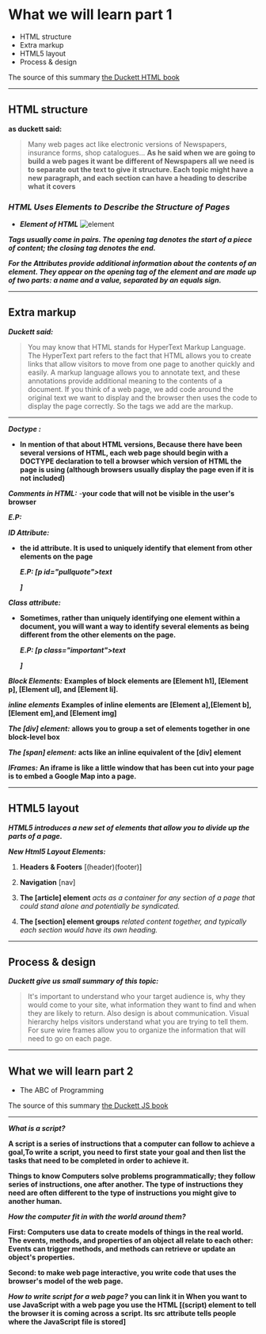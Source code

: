 # What we will learn part 1

- HTML structure
- Extra markup
- HTML5 layout
- Process & design

The source of this summary [the Duckett HTML book](https://wtf.tw/ref/duckett.pdf)

___________________________________

## HTML structure

**as duckett said:**
>Many web pages act like electronic versions of Newspapers,
insurance forms, shop catalogues...
**As he said when we are going to build a web pages it want be different of Newspapers all we need is to separate out the text to give it structure. Each topic might have a new paragraph, and each section can have a heading to describe what it covers**

### ***HTML Uses Elements to Describe the Structure of Pages***

- ***Element of HTML***
   ![element](https://www.codeinbook.com/images/element-and-tag-graphics.png )

***Tags usually come in pairs. The opening tag denotes the start of a piece of content; the closing tag denotes the end.***

 ***For the Attributes provide additional information about the contents of an element. They appear on the opening tag of the element and are made up of two parts: a name and a value, separated by an equals sign.***

___________________________________

## Extra markup

***Duckett said:***
>You may know that HTML stands for HyperText Markup Language. The HyperText part refers to the fact that HTML allows you to create links that allow visitors to move from one page to another quickly and easily. A markup language allows you to annotate text, and these annotations provide additional meaning to the contents of a document. If you think of a web page, we add code around the original text we want to display and the browser then uses the code to display the page correctly. So the tags we add are the markup.

___________________________________

 ***Doctype :***

- **In mention of that about HTML versions, Because there have been several versions of HTML, each web page should begin with a DOCTYPE declaration to tell a browser which version of HTML the page is using (although browsers usually display the page even if it is not included)**

 ***Comments in HTML:***
-**your code that will not be visible in the user's browser**

 ***E.P: <!-- comment goes here -->***

***ID Attribute:***

- **the id attribute. It is used to uniquely identify that element from other elements on the page**

  ***E.P: [p id="pullquote">text </p>]***
  
***Class attribute:***

- **Sometimes, rather than uniquely identifying one element within a document, you will want a way to identify several elements as being different from the other elements on the page.**

  ***E.P: [p class="important">text </p>]***

***Block Elements:***
**Examples of block elements are [Element h1], [Element p], [Element ul], and [Element li].**

***inline elements***
  **Examples of inline elements are [Element a],[Element b],[Element em],and [Element img]**

***The [div] element:***
 **allows you to group a set of elements together in one block-level box**

***The [span] element:***
 **acts like an inline equivalent of the [div] element**

***IFrames:***
 **An iframe is like a little window that has been cut into your page is to embed a Google Map into a page.**

___________________________________

## HTML5 layout

***HTML5 introduces a new set of elements that allow you to divide up the parts of a page.***

***New Html5 Layout Elements:***

  1. **Headers & Footers**
   [(header)(footer)]

  2. **Navigation**
    [nav]

  3. **The [article] element**
   *acts as a container for any section of a page that could stand alone and potentially be syndicated.*

  4. **The [section] element groups**
   *related content together, and typically each section would have its own heading.*

___________________________________

## Process & design

***Duckett give us small summary of this topic:***

>It's important to understand who your target audience is, why they would come to your site, what information they want to find and when they are likely to return. Also design is about communication. Visual hierarchy helps visitors understand what you are trying to tell them. For sure wire frames allow you to organize the information that will need to go on each page.

___________________________________

## What we will learn part 2

- The ABC of Programming

The source of this summary [the Duckett JS book](https://slack-files.com/files-pri-safe/TNGRRLUMA-F026AD271UG/javascript_and_jquery__interactive_front-end_web_development_.pdf?c=1624715518-be21e32f9bca0681)

___________________________________

 ***What is a script?***

 **A script is a series of instructions that a computer can follow to achieve a goal,To write a script, you need to first state your goal and then list the tasks that need to be completed in order to achieve it.**

**Things to know Computers solve problems programmatically; they follow series of instructions, one after another. The type of instructions they need are often different to the type of instructions you might give to another human.**

  ***How the computer fit in with the world around them?***

 **First: Computers use data to create models of things in the real world. The events, methods, and properties of an object all relate to each other: Events can trigger methods, and methods can retrieve or update an object's properties.**

 **Second: to make web page interactive, you write code that uses the browser's model of the web page.**

***How to write script for a web page?***
 **you can link it in When you want to use JavaScript with a web page you use the HTML [(script) element to tell the browser it is      coming across a script. Its src attribute tells people where the JavaScript file is stored]**
